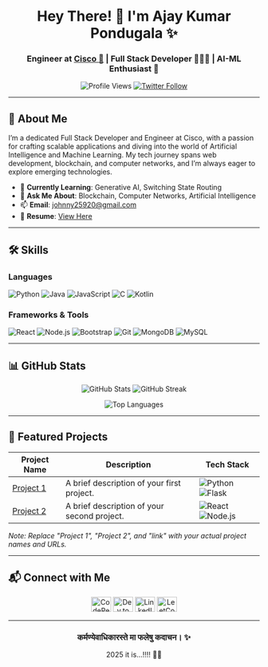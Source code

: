 <h1 align="center">Hey There! 👋 I'm Ajay Kumar Pondugala ✨</h1>
<h3 align="center">Engineer at <a href="https://www.cisco.com">Cisco 💙</a> | Full Stack Developer 👨🏼‍💻 | AI-ML Enthusiast 🤖</h3>

<p align="center">
  <img src="https://komarev.com/ghpvc/?username=ajaykr2712&label=Profile%20Views&color=0e75b6&style=flat" alt="Profile Views" />
  <a href="https://twitter.com/robstern007"><img src="https://img.shields.io/twitter/follow/robstern007?logo=twitter&style=for-the-badge" alt="Twitter Follow" /></a>
</p>

---

## 🚀 About Me

I’m a dedicated Full Stack Developer and Engineer at Cisco, with a passion for crafting scalable applications and diving into the world of Artificial Intelligence and Machine Learning. My tech journey spans web development, blockchain, and computer networks, and I’m always eager to explore emerging technologies.

- 🌱 **Currently Learning**: Generative AI, Switching State Routing
- 💬 **Ask Me About**: Blockchain, Computer Networks, Artificial Intelligence
- 📫 **Email**: [johnny25920@gmail.com](mailto:johnny25920@gmail.com)
- 📄 **Resume**: [View Here](https://drive.google.com/file/d/19hQl6O8B2P1lRvdEaLf9bJzUNvjaF4yk/view?usp=sharing)

---

## 🛠️ Skills

### Languages
![Python](https://img.shields.io/badge/-Python-3776AB?style=flat&logo=python&logoColor=white)
![Java](https://img.shields.io/badge/-Java-007396?style=flat&logo=java&logoColor=white)
![JavaScript](https://img.shields.io/badge/-JavaScript-F7DF1E?style=flat&logo=javascript&logoColor=black)
![C](https://img.shields.io/badge/-C-A8B9CC?style=flat&logo=c&logoColor=white)
![Kotlin](https://img.shields.io/badge/-Kotlin-0095D5?style=flat&logo=kotlin&logoColor=white)

### Frameworks & Tools
![React](https://img.shields.io/badge/-React-61DAFB?style=flat&logo=react&logoColor=black)
![Node.js](https://img.shields.io/badge/-Node.js-339933?style=flat&logo=node.js&logoColor=white)
![Bootstrap](https://img.shields.io/badge/-Bootstrap-563D7C?style=flat&logo=bootstrap&logoColor=white)
![Git](https://img.shields.io/badge/-Git-F05032?style=flat&logo=git&logoColor=white)
![MongoDB](https://img.shields.io/badge/-MongoDB-47A248?style=flat&logo=mongodb&logoColor=white)
![MySQL](https://img.shields.io/badge/-MySQL-4479A1?style=flat&logo=mysql&logoColor=white)

---

## 📊 GitHub Stats

<p align="center">
  <img src="https://github-readme-stats.vercel.app/api?username=ajaykr2712&show_icons=true&theme=radical" alt="GitHub Stats" />
  <img src="https://github-readme-streak-stats.herokuapp.com/?user=ajaykr2712&theme=radical" alt="GitHub Streak" />
</p>

<p align="center">
  <img src="https://github-readme-stats.vercel.app/api/top-langs/?username=ajaykr2712&layout=compact&theme=radical" alt="Top Languages" />
</p>

---

## 🌟 Featured Projects

| Project Name          | Description                                   | Tech Stack                                      |
|-----------------------|-----------------------------------------------|------------------------------------------------|
| [Project 1](link)     | A brief description of your first project.    | ![Python](https://img.shields.io/badge/-Python-3776AB?style=flat&logo=python&logoColor=white) ![Flask](https://img.shields.io/badge/-Flask-000000?style=flat&logo=flask&logoColor=white) |
| [Project 2](link)     | A brief description of your second project.   | ![React](https://img.shields.io/badge/-React-61DAFB?style=flat&logo=react&logoColor=black) ![Node.js](https://img.shields.io/badge/-Node.js-339933?style=flat&logo=node.js&logoColor=white) |

*Note: Replace "Project 1", "Project 2", and "link" with your actual project names and URLs.*

---

## 📬 Connect with Me

<p align="center">
  <a href="https://codepen.io/your_codepen"><img src="https://raw.githubusercontent.com/rahuldkjain/github-profile-readme-generator/master/src/images/icons/Social/codepen.svg" alt="CodePen" height="30" width="40" /></a>
  <a href="https://dev.to/ajaykr2712"><img src="https://raw.githubusercontent.com/rahuldkjain/github-profile-readme-generator/master/src/images/icons/Social/devto.svg" alt="Dev.to" height="30" width="40" /></a>
  <a href="https://linkedin.com/in/ajay-kumar-pondugala-3b3b711b8"><img src="https://raw.githubusercontent.com/rahuldkjain/github-profile-readme-generator/master/src/images/icons/Social/linked-in-alt.svg" alt="LinkedIn" height="30" width="40" /></a>
  <a href="https://leetcode.com/ajaykr2712/"><img src="https://raw.githubusercontent.com/rahuldkjain/github-profile-readme-generator/master/src/images/icons/Social/leet-code.svg" alt="LeetCode" height="30" width="40" /></a>
</p>

---

<h3 align="center">कर्मण्येवाधिकारस्ते मा फलेषु कदाचन। ✨</h3>
<p align="center">2025 it is...!!!! 👋✨</p>
